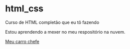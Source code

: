 # html_css
 Curso de HTML completão que eu tô fazendo

Estou aprendendo a mexer no meu respositório na nuvem.

<a href="https://mariahrcastro.github.io/html_css/modulo2/desafio/aula.html"> Meu carro chefe</a>